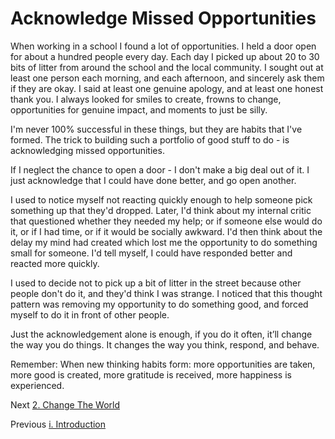 # Acknowledge Missed Opportunities

When working in a school I found a lot of opportunities. I held a door open for about a hundred people every day. Each day I picked up about 20 to 30 bits of litter from around the school and the local community. I sought out at least one person each morning, and each afternoon, and sincerely ask them if they are okay. I said at least one genuine apology, and at least one honest thank you. I always looked for smiles to create, frowns to change, opportunities for genuine impact, and moments to just be silly.

I'm never 100% successful in these things, but they are habits that I've formed. The trick to building such a portfolio of good stuff to do - is acknowledging missed opportunities.

If I neglect the chance to open a door - I don't make a big deal out of it. I just acknowledge that I could have done better, and go open another.

I used to notice myself not reacting quickly enough to help someone pick something up that they'd dropped. Later, I'd think about my internal critic that questioned whether they needed my help; or if someone else would do it, or if I had time, or if it would be socially awkward. I'd then think about the delay my mind had created which lost me the opportunity to do something small for someone. I'd tell myself, I could have responded better and reacted more quickly.

I used to decide not to pick up a bit of litter in the street because other people don't do it, and they'd think I was strange. I noticed that this thought pattern was removing my opportunity to do something good, and forced myself to do it in front of other people.

Just the acknowledgement alone is enough, if you do it often, it’ll change the way you do things. It changes the way you think, respond, and behave.

Remember: When new thinking habits form: more opportunities are taken, more good is created, more gratitude is received, more happiness is experienced.

Next [2. Change The World](/Chapters/2-Change-The-World.md)

Previous [i. Introduction](/Misc/ii-Introduction.md)